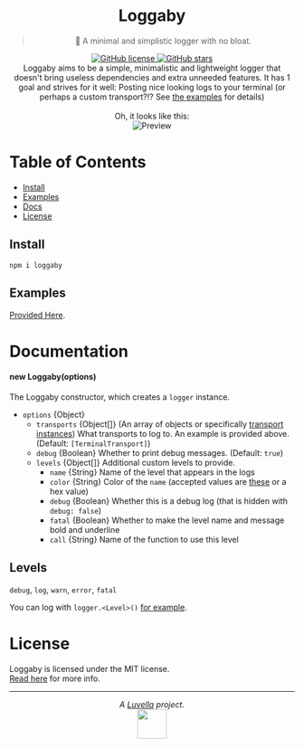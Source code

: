 <div align="center">
	<h1>Loggaby</h1>
	<blockquote align="center">📝 A minimal and simplistic logger with no bloat.</blockquote>
	<p>
		<a href="https://github.com/Loggaby/Loggaby/blob/master/LICENSE">
			<img alt="GitHub license" src="https://img.shields.io/github/license/Loggaby/Loggaby?style=for-the-badge">
		</a>
		<a href="https://github.com/Loggaby/Loggaby/stargazers">
			<img alt="GitHub stars" src="https://img.shields.io/github/stars/Loggaby/Loggaby?style=for-the-badge">
		</a>
		<br>
		Loggaby aims to be a simple, minimalistic and lightweight logger that doesn't bring useless dependencies and extra unneeded features.
		It has 1 goal and strives for it well: Posting nice looking logs to your terminal (or perhaps a custom transport?!? See <a href="#example">the examples</a> for details)
		<br><br>
		Oh, it looks like this:<br>
		<img alt="Preview" src="https://modeus.is-inside.me/V6nRi6i6.png">
	</p>
</div>

# Table of Contents
- [Install](#install)
- [Examples](#examples)
- [Docs](#documentatiob)
- [License](#license) 

## Install
`npm i loggaby`

## Examples
[Provided Here](examples/).

# Documentation
#### new Loggaby(options) 
The Loggaby constructor, which creates a `logger` instance.
- `options` {Object}
  - `transports` {Object[]} (An array of objects or specifically [transport instances](lib/transports/)) What transports to log to.  An example is provided above. (Default: `[TerminalTransport]`)
  - `debug` {Boolean} Whether to print debug messages. (Default: `true`)
  - `levels` {Object[]} Additional custom levels to provide.
    - `name` {String} Name of the level that appears in the logs
    - `color` {String} Color of the `name` (accepted values are [these](https://github.com/Luvella/AnsiKit#colors) or a hex value)
    - `debug` {Boolean} Whether this is a debug log (that is hidden with `debug: false`)
    - `fatal` {Boolean} Whether to make the level name and message bold and underline
    - `call` {String} Name of the function to use this level

## Levels
`debug`, `log`, `warn`, `error`,  `fatal`  

You can log with `logger.<Level>()` [for example](#example).

# License
Loggaby is licensed under the MIT license.  
[Read here](LICENSE) for more info.

<hr>
<p align="center">
	<i>A <a href="https://github.com/Luvella">Luvella</a> project.</i>
	<br>
	<img src="https://modeus.is-inside.me/ZvFTbWcA.png" width=52>
</p>
